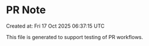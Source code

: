 # PR Note

Created at: Fri 17 Oct 2025 06:37:15 UTC

This file is generated to support testing of PR workflows.
